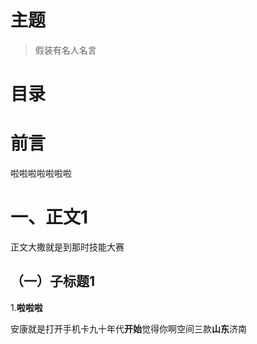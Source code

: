 # 主题

>假装有名人名言
>

# 目录

# 前言

啦啦啦啦啦啦啦

# 一、正文1

正文大撒就是到那时技能大赛

## （一）子标题1

1.**啦啦啦**

安康就是打开手机卡九十年代**开始**觉得你啊空间三款**山东**济南
